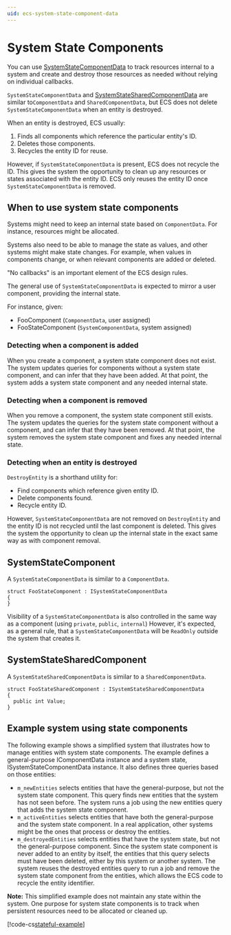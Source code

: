 ```yaml
---
uid: ecs-system-state-component-data
---
```

# System State Components

You can use [SystemStateComponentData](xref:Unity.Entities.ISystemStateComponentData) to track resources internal to a system and create and destroy those resources as needed without relying on individual callbacks.

`SystemStateComponentData` and [SystemStateSharedComponentData](xref:Unity.Entities.ISystemStateSharedComponentData) are similar to`ComponentData` and `SharedComponentData`, but ECS does not delete `SystemStateComponentData` when an entity is destroyed.

When an entity is destroyed, ECS usually:

1. Finds all components which reference the particular entity's ID.
1. Deletes those components.
1. Recycles the entity ID for reuse.

However, if `SystemStateComponentData` is present, ECS does not recycle the ID. This gives the system the opportunity to clean up any resources or states associated with the entity ID. ECS only reuses the entity ID once `SystemStateComponentData` is removed.

## When to use system state components

Systems might need to keep an internal state based on `ComponentData`. For instance, resources might be allocated. 

Systems also need to be able to manage the state as values, and other systems might make state changes. For example, when values in components change, or when relevant components are added or deleted.

"No callbacks" is an important element of the ECS design rules.

The general use of  `SystemStateComponentData` is expected to mirror a user component, providing the internal state.

For instance, given:
- FooComponent (`ComponentData`, user assigned)
- FooStateComponent (`SystemComponentData`, system assigned)

### Detecting when a component is added

When you create a component, a system state component does not exist. The system updates queries for components without a system state component, and can infer that they have been added. At that point, the system adds a system state component and any needed internal state. 

### Detecting when a component is removed

When you remove a component, the system state component still exists. The system updates the queries for the system state component without a component, and can infer that they have been removed. At that point, the system removes the system state component and fixes any needed internal state. 

### Detecting when an entity is destroyed

`DestroyEntity` is a shorthand utility for:

- Find components which reference given entity ID.
- Delete components found.
- Recycle entity ID.

However, `SystemStateComponentData` are not removed on `DestroyEntity` and the entity ID is not recycled until the last component is deleted. This gives the system the opportunity to clean up the internal state in the exact same way as with component removal.

## SystemStateComponent

A `SystemStateComponentData` is similar to a `ComponentData`.

```
struct FooStateComponent : ISystemStateComponentData
{
}
```

Visibility of a `SystemStateComponentData` is also controlled in the same way as a component (using `private`, `public`, `internal`) However, it's expected, as a general rule, that a `SystemStateComponentData` will be `ReadOnly` outside the system that creates it.

## SystemStateSharedComponent

A `SystemStateSharedComponentData` is similar to a `SharedComponentData`.

```
struct FooStateSharedComponent : ISystemStateSharedComponentData
{
  public int Value;
}
```

## Example system using state components

The following example shows a simplified system that illustrates how to manage entities with system state components. The example defines a general-purpose IComponentData instance and a system state, ISystemStateComponentData instance. It also defines three queries based on those entities:

* `m_newEntities` selects entities that have the general-purpose, but not the system state component. This query finds new entities that the system has not seen before. The system runs a job using the new entities query that adds the system state component.
* `m_activeEntities` selects entities that have both the general-purpose and the system state component. In a real application, other systems might be the ones that process or destroy the entities.
* `m_destroyedEntities` selects entities that have the system state, but not the general-purpose component. Since the system state component is never added to an entity by itself, the entities that this query selects must have been deleted, either by this system or another system. The system reuses the destroyed entities query to run a job and remove the system state component from the entities, which allows the ECS code to recycle the entity identifier. 

**Note:** This simplified example does not maintain any state within the system. One purpose for system state components is to track when persistent resources need to be allocated or cleaned up.

[!code-cs[stateful-example](../package/DocCodeSamples.Tests/StatefulSystem.cs#stateful-example)]
